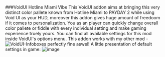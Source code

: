 ###VoidUI Hotline Miami Vibe
This VoidUI addon aims at bringing this very distinct color pallete known from Hotline Miami to PAYDAY 2 while using Void UI as your HUD, moreover this addon gives huge amount of freedoom if it comes to personalization. You as an player can quickly change overall color pallete or fiddle with every individual setting and make gaming experience truely yours.
You can find all available settings for this mod inside VoidUI's options menu. This addon works with my other mod - ![VoidUI-Infoboxes](https://github.com/MiamiCenterPL/VoidUI-InfoBoxes) perfectly fine aswel!
A little presentation of default settings in game:
![image](https://github.com/user-attachments/assets/b6c6e3d5-ff20-45f9-985a-c06307e3f898)
